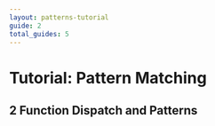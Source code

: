 ```yaml
---
layout: patterns-tutorial
guide: 2
total_guides: 5
---
```

# Tutorial: Pattern Matching

## 2 Function Dispatch and Patterns

```lisp
```

